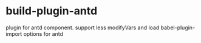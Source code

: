 # build-plugin-antd

plugin for antd component. support less modifyVars and load babel-plugin-import options for antd
